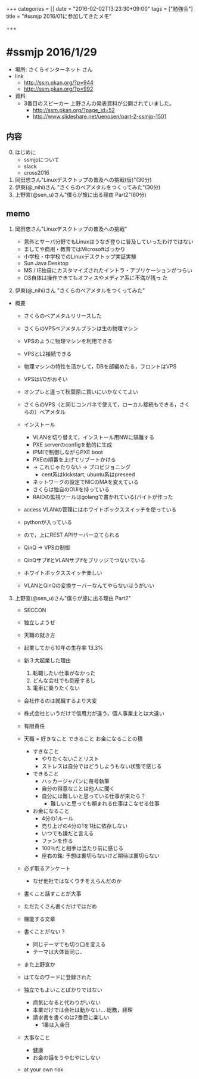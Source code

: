 +++
categories = []
date = "2016-02-02T13:23:30+09:00"
tags = ["勉強会"]
title = "#ssmjp 2016/01に参加してきたメモ"

+++

# \#ssmjp 2016/1/29
  * 場所: さくらインターネット さん
  * link
    - http://ssm.pkan.org/?p=944
    - http://ssm.pkan.org/?p=992
  * 資料
    - 3番目のスピーカー 上野さんの発表資料が公開されていました。
      * http://ssm.pkan.org/?page_id=52
      * http://www.slideshare.net/uenosen/part-2-ssmjp-1501


## 内容
   0. はじめに
      - ssmjpについて
      - slack
      - cross2016
   1. 岡田忠さん"Linuxデスクトップの普及への挑戦(仮)"(30分)
   2. 伊東(@_nihi)さん "さくらのベアメタルをつくってみた"(30分)
   3. 上野宣(@sen_u)さん"僕らが旅に出る理由 Part2"(60分)



## memo
   1. 岡田忠さん"Linuxデスクトップの普及への挑戦"
      * 意外とサーバ分野でもLinuxはうなぎ登りに普及していったわけではない
      * ましてや商用・教育ではMicrosoftばっかり
      * 小学校・中学校でのLinuxデスクトップ実証実験
      * Sun Java Desktop
      * MS / IE独自にカスタマイズされたイントラ・アプリケーションがつらい
      * OS自体は操作できてもオフィスやメディア系に不満が残っ
た

2. 伊東(@_nihi)さん "さくらのベアメタルをつくってみた"
  * 概要
    - さくらのベアメタルリリースした
    - さくらのVPSベアメタルプランは生の物理マシン
    - VPSのように物理マシンを利用できる
    - VPSとL2接続できる
    - 物理マシンの特性を活かして，DBを部編めたる，フロントはVPS
    - VPSはI/Oがおそい
    - オンプレと違って秋葉原に買いにいかなくてよい
    - さくらのVPS（と同じコンパネで使えて，ローカル接続もできる，さくらの）ベアメタル


    - インストール
        * VLANを切り替えて，インストール用NWに隔離する
        * PXE serverのconfigを動的に生成
        * IPMIで制御しながらPXE boot
        * PXEの順番を上げてリブートかける
        * -> これじゃたりない -> プロビジョニング
            - cent系はkickstart, ubuntu系はpreseed
        * ネットワークの設定でNICのMAを変えている
        * さくらは独自のOUIを持っている
        * RAIDの監視ツールはgolangで書かれている(バイトが作った

    - access VLANの管理にはホワイトボックススイッチを使っている
    - pythonが入っている
    - ので，上にREST APIサーバー立てられる

    -  QinQ -> VPSの制御
    -  QinQサブifとVLANサブifをブリッジでつないでいる

    - ホワイトボックススイッチ楽しい
    - VLANとQinQの変換サーバーなんてやらないほうがいい


3. 上野宣(@sen_u)さん"僕らが旅に出る理由 Part2"
    * SECCON
    * 独立しようぜ
    * 天職の就き方
    * 起業してから10年の生存率 13.3%
    * 新３大起業した理由
        1. 転職したい仕事がなかった
        2. どんな会社でも倒産するし
        3. 電車に乗りたくない
    * 会社作るのは就職するより大変
    * 株式会社というだけで信用力が違う，個人事業主とは大違い
    * 有限責任
    * 天職 = 好きなこと できること お金になることの積
        - すきなこと
            * やりたくないことリスト
            * ストレスは自分ではどうしようもない状態で感じる
        - できること
            * ハッカージャパンに毎号執筆
            * 自分の得意なことは他人に聞く
            * 自分には難しいと思っている仕事が来たら？
                - 難しいと思っても頼まれる仕事はこなせる仕事
        - お金になること
            * 4分の1ルール
            * 売り上げの4分の1を1社に依存しない
            * いつでも嫌だと言える
            * ファンを作る
            * 100％だと相手は当たり前に感じる
            * 座右の銘: 予想は裏切らないけど期待は裏切らない
    * 必ず取るアンケート
        - なぜ他社ではなくウチをえらんだのか
    * 書くこと話すことが大事
    * ただたくさん書くだけではだめ
    * 機能する文章
    * 書くことがない？
        - 同じテーマでも切り口を変える
        - テーマは大体皆同じ．
    * また上野宣か
    * はてなのワードに登録された
    * 独立でもよいことばかりではない
        - 病気になると代わりがいない
        - 本業だけでは会社は動かない… 総務，経理
        - 請求書を書くのは2番目に楽しい
            * 1番は入金日

    * 大事なこと
        - 健康
        - お金の話をうやむやにしない

    * at your own risk
    
